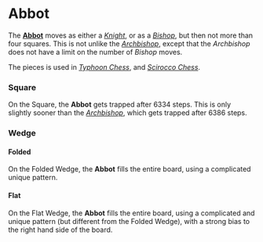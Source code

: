 # Abbot

The [**Abbot**](#chess-v:rules/typhoon-revised#Abbot)
moves as either a [*Knight*](knight.html), or as a 
[*Bishop*](bishop.html), but then not more than four squares.
This is not unlike the [*Archbishop*](archbishop.html), except
that the *Archbishop* does not have a limit on the number of
*Bishop* moves.

The pieces is used in [*Typhoon Chess*](#chess-v:rules/typhoon-revised),
and [*Scirocco Chess*](#chess-v:invention/scirocco).


### Square

On the Square, the **Abbot** gets trapped after 6334 steps. This is 
only slightly sooner than the  [*Archbishop*](archbishop.html), which
gets trapped after 6386 steps.


### Wedge

#### Folded

On the Folded Wedge, the **Abbot** fills the entire board, using
a complicated unique pattern.

#### Flat

On the Flat Wedge, the **Abbot** fills the entire board, using
a complicated and unique pattern (but different from the Folded Wedge), with a
strong bias to the right hand side of the board.
